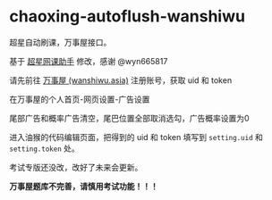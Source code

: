 # chaoxing-autoflush-wanshiwu

超星自动刷课，万事屋接口。

基于 [超星网课助手](https://greasyfork.org/zh-CN/scripts/369625) 修改，感谢 @wyn665817

请先前往 [万事屋 (wanshiwu.asia)](https://wanshiwu.asia) 注册账号，获取 uid 和 token

在万事屋的个人首页-网页设置-广告设置

尾部广告和概率广告清空，尾巴位置全部取消选勾，广告概率设置为0

进入油猴的代码编辑页面，把得到的 uid 和 token 填写到 `setting.uid` 和 `setting.token` 处。

考试专版还没改，改好了未来会更新。

**万事屋题库不完善，请慎用考试功能！！！**
